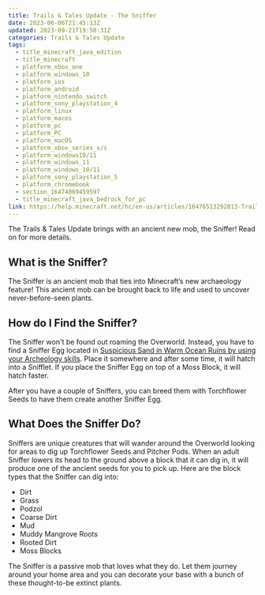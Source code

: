 ```yaml
---
title: Trails & Tales Update - The Sniffer
date: 2023-06-06T21:45:13Z
updated: 2023-09-21T19:50:31Z
categories: Trails & Tales Update
tags:
  - title_minecraft_java_edition
  - title_minecraft
  - platform_xbox_one
  - platform_windows_10
  - platform_ios
  - platform_android
  - platform_nintendo_switch
  - platform_sony_playstation_4
  - platform_linux
  - platform_macos
  - platform_pc
  - platform_PC
  - platform_macOS
  - platform_xbox_series_x/s
  - platform_windows10/11
  - platform_windows_11
  - platform_windows_10/11
  - platform_sony_playstation_5
  - platform_chromebook
  - section_16474069459597
  - title_minecraft_java_bedrock_for_pc
link: https://help.minecraft.net/hc/en-us/articles/16476513292813-Trails-Tales-Update-The-Sniffer
---
```


The Trails & Tales Update brings with an ancient new mob, the Sniffer! Read on for more details.

## What is the Sniffer?

The Sniffer is an ancient mob that ties into Minecraft’s new archaeology feature! This ancient mob can be brought back to life and used to uncover never-before-seen plants.

## How do I Find the Sniffer?

The Sniffer won't be found out roaming the Overworld. Instead, you have to find a Sniffer Egg located in [Suspicious Sand in Warm Ocean Ruins by using your Archeology skills](./Trails-Tales-Update-Archaeology.md). Place it somewhere and after some time, it will hatch into a Snifflet. If you place the Sniffer Egg on top of a Moss Block, it will hatch faster.

After you have a couple of Sniffers, you can breed them with Torchflower Seeds to have them create another Sniffer Egg.

## What Does the Sniffer Do?

Sniffers are unique creatures that will wander around the Overworld looking for areas to dig up Torchflower Seeds and Pitcher Pods. When an adult Sniffer lowers its head to the ground above a block that it can dig in, it will produce one of the ancient seeds for you to pick up. Here are the block types that the Sniffer can dig into:

- Dirt
- Grass
- Podzol
- Coarse Dirt
- Mud
- Muddy Mangrove Roots
- Rooted Dirt
- Moss Blocks

The Sniffer is a passive mob that loves what they do. Let them journey around your home area and you can decorate your base with a bunch of these thought-to-be extinct plants.
